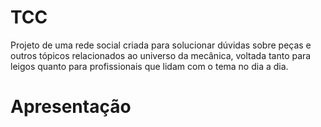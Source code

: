 # TCC
Projeto de uma rede social criada para solucionar dúvidas sobre peças e outros tópicos relacionados ao universo da mecânica, voltada tanto para leigos quanto para profissionais que lidam com o tema no dia a dia. 

# Apresentação
